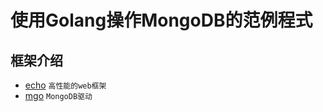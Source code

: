 # 使用Golang操作MongoDB的范例程式

## 框架介绍

- [echo](https://github.com/labstack/echo) `高性能的web框架` 
- [mgo](http://labix.org/mgo) `MongoDB驱动`
